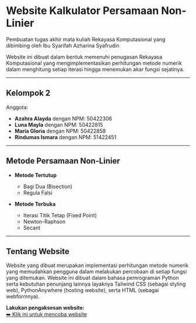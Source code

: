 # Website Kalkulator Persamaan Non-Linier
Pembuatan tugas akhir mata kuliah Rekayasa Komputasional yang dibimbing oleh Ibu Syarifah Azharina Syafrudin

Website ini dibuat dalam bentuk memenuhi penugasan Rekayasa Komputasional yang mengimplementasikan perhitungan metode numerik dalam menghitung setiap iterasi hingga menemukan akar fungsi sejatinya.

---

## Kelompok 2

Anggota:  
- **Azahra Alayda** dengan NPM: 50422306
- **Luna Mayla** dengan NPM: 50422815
- **Maria Gloria** dengan NPM: 50422858
- **Rindumas Ismara** dengan NPM: 51422451

---

## Metode Persamaan Non-Linier

- **Metode Tertutup**  
  - Bagi Dua (Bisection)  
  - Regula Falsi

- **Metode Terbuka** 
  - Iterasi Titik Tetap (Fixed Point)
  - Newton-Raphson  
  - Secant  

---

## Tentang Website

Website yang dibuat merupakan implementasi perhitungan metode numerik yang memudahkan pengguna dalam melakukan percobaan di setiap fungsi yang ditemukan. Website ini dibuat dalam bahasa pemrograman Python serta kebutuhan penunjang lainnya layaknya Tailwind CSS (sebagai styling web), PythonAnywhere (hosting website), serta HTML (sebagai webformnya).

**Lakukan pengaksesan website:**  
[➡️ Klik ini untuk mencoba website]([link](https://numericmethod.pythonanywhere.com/))

